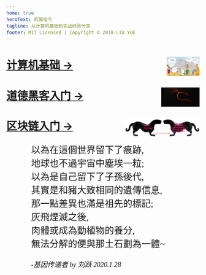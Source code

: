 ```yaml
---
home: true
heroText: 机器指令
tagline: 从计算机基础到实战经验分享
footer: MIT Licensed | Copyright © 2018-LIU YUE
---
```



<div style="max-width: 600px;margin: auto;">
  <div>
	  <h1>
	  <a href="/docs/software" >
		<img src="/docs/docs_image/software/architecture.png" alt="architecture" title="architecture" height="50" align="right"/>
		<span>计算机基础 →</span>
	  </a>
	  </h1> 

  </div>
  <div>
  <h1>
	  <a href="/docs/coder2hacker" >
		<img src="/docs/docs_image/coder2hacker/kali.png" alt="hacker" title="hacker" height="50" align="right"/>
		<span>道德黑客入门 →</span>
	  </a>
	  </h1>
  </div>
  
  <div>
  <h1>
	  <a href="/docs/blockchain" >
		<img src="/docs/docs_image/blockchain/bitcoin.png" alt="blockchain" title="blockchain" height="50" align="right"/>
		<span>区块链入门 →</span>
	  </a>
	  </h1>
  </div>
  <div style="max-width: 375px;
  margin: auto;
  font-family: LiSu;
  font-size: 24px;
  text-align: left;">
  <p>
以為在這個世界留下了痕跡,<br>
地球也不過宇宙中塵埃一粒;<br>
以為是自己留下了子孫後代,<br>
其實是和豬大致相同的遺傳信息,<br>
那一點差異也滿是祖先的標記;<br>
灰飛煙滅之後,<br>
肉體或成為動植物的養分,<br>
無法分解的便與那土石劃為一體~<br>
</p>
<p style="font-size: 18px;
  font-style: italic;
  margin-bottom: 30px;">
-基因传递者 by 刘跃 2020.1.28
</p>
	</div>
</div>